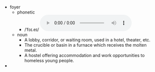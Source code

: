 - foyer
	- phonetic
		- /ˈfɔɪ.eɪ/
		  <audio controls><source src="https://api.dictionaryapi.dev/media/pronunciations/en/foyer-ca.mp3"></audio>
	- noun
		- A lobby, corridor, or waiting room, used in a hotel, theater, etc.
		- The crucible or basin in a furnace which receives the molten metal.
		- A hostel offering accommodation and work opportunities to homeless young people.
-